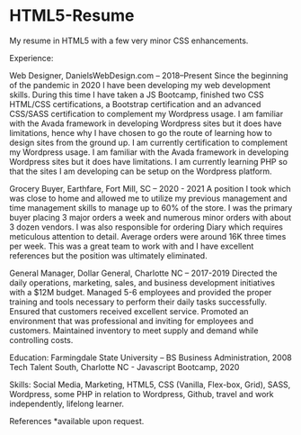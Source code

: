 # HTML5-Resume
My resume in HTML5 with a few very minor CSS enhancements.

Experience:

Web Designer, DanielsWebDesign.com – 2018–Present
Since the beginning of the pandemic in 2020 I have been developing my web development skills. During this time I have taken a JS Bootcamp, finished two CSS HTML/CSS certifications, a Bootstrap certification and an advanced CSS/SASS certification to complement my Wordpress usage. I am familiar with the Avada framework in developing Wordpress sites but it does have limitations, hence why I have chosen to go the route of learning how to design sites from the ground up. I am currently certification to complement my Wordpress usage. I am familiar with the Avada framework in developing Wordpress sites but it does have limitations. I am currently learning PHP so that the sites I am developing can be setup on the Wordpress platform.

Grocery Buyer, Earthfare, Fort Mill, SC – 2020 - 2021
A position I took which was close to home and allowed me to utilize my previous management and time management skills to manage up to 60% of the store. I was the primary buyer placing 3 major orders a week and numerous minor orders with about 3 dozen vendors. I was also responsible for ordering Diary which requires meticulous attention to detail. Average orders were around 16K three times per week. This was a great team to work with and I have excellent references but the position was ultimately eliminated.

General Manager, Dollar General, Charlotte NC – 2017-2019
Directed the daily operations, marketing, sales, and business development initiatives with a $12M budget. Managed 5-6 employees and provided the proper training and tools necessary to perform their daily tasks successfully. Ensured that customers received excellent service. Promoted an environment that was professional and inviting for employees and customers. Maintained inventory to meet supply and demand while controlling costs.

Education:
Farmingdale State University – BS Business Administration, 2008 Tech Talent South, Charlotte NC - Javascript Bootcamp, 2020
 
Skills:
Social Media, Marketing, HTML5, CSS (Vanilla, Flex-box, Grid), SASS, Wordpress, some PHP in relation to Wordpress, Github, travel and work independently, lifelong learner.

References *available upon request.
